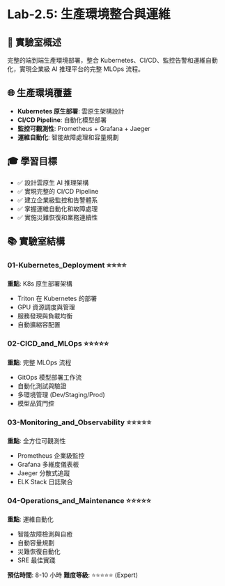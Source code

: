 # Lab-2.5: 生產環境整合與運維

## 🎯 實驗室概述

完整的端到端生產環境部署，整合 Kubernetes、CI/CD、監控告警和運維自動化，實現企業級 AI 推理平台的完整 MLOps 流程。

## 🌐 生產環境覆蓋

- **Kubernetes 原生部署**: 雲原生架構設計
- **CI/CD Pipeline**: 自動化模型部署
- **監控可觀測性**: Prometheus + Grafana + Jaeger
- **運維自動化**: 智能故障處理和容量規劃

## 🎓 學習目標

- ✅ 設計雲原生 AI 推理架構
- ✅ 實現完整的 CI/CD Pipeline
- ✅ 建立企業級監控和告警體系
- ✅ 掌握運維自動化和故障處理
- ✅ 實施災難恢復和業務連續性

## 📚 實驗室結構

### 01-Kubernetes_Deployment ⭐⭐⭐⭐
**重點**: K8s 原生部署架構
- Triton 在 Kubernetes 的部署
- GPU 資源調度與管理
- 服務發現與負載均衡
- 自動擴縮容配置

### 02-CICD_and_MLOps ⭐⭐⭐⭐⭐
**重點**: 完整 MLOps 流程
- GitOps 模型部署工作流
- 自動化測試與驗證
- 多環境管理 (Dev/Staging/Prod)
- 模型品質門控

### 03-Monitoring_and_Observability ⭐⭐⭐⭐⭐
**重點**: 全方位可觀測性
- Prometheus 企業級監控
- Grafana 多維度儀表板
- Jaeger 分散式追蹤
- ELK Stack 日誌聚合

### 04-Operations_and_Maintenance ⭐⭐⭐⭐⭐
**重點**: 運維自動化
- 智能故障檢測與自癒
- 自動容量規劃
- 災難恢復自動化
- SRE 最佳實踐

**預估時間**: 8-10 小時
**難度等級**: ⭐⭐⭐⭐⭐ (Expert)